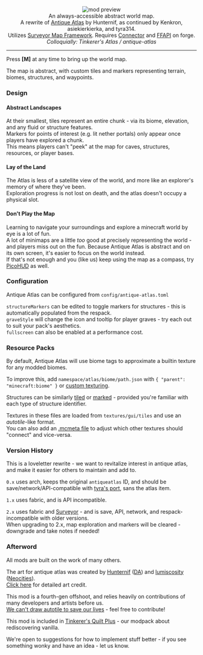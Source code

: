 <!--suppress HtmlDeprecatedTag, XmlDeprecatedElement -->
<center><img alt="mod preview" src="https://cdn.modrinth.com/data/Y5Ve4Ui4/images/2196fd4a24aad1d58bd282c6d8e09bdfe0d102e8.png" /></center>

<center>
An always-accessible abstract world map.<br/>
A rewrite of <a href="https://modrinth.com/mod/antique-atlas">Antique Atlas</a> by Hunternif, as continued by Kenkron, asiekierkierka, and tyra314.<br/>
Utilizes <a href="https://modrinth.com/mod/surveyor">Surveyor Map Framework</a>. Requires <a href="https://modrinth.com/mod/connector">Connector</a> and <a href="https://modrinth.com/mod/forgified-fabric-api">FFAPI</a> on forge.<br/>
<i>Colloquially: Tinkerer's Atlas / antique-atlas</i>
</center>

---

Press **[M]** at any time to bring up the world map.

The map is abstract, with custom tiles and markers representing terrain, biomes, structures, and waypoints.

### Design

#### Abstract Landscapes

At their smallest, tiles represent an entire chunk - via its biome, elevation, and any fluid or structure features.</br>
Markers for points of interest (e.g. lit nether portals) only appear once players have explored a chunk.<br/>
This means players can't "peek" at the map for caves, structures, resources, or player bases.<br/>

#### Lay of the Land

The Atlas is less of a satellite view of the world, and more like an explorer's memory of where they've been.<br/>
Exploration progress is not lost on death, and the atlas doesn't occupy a physical slot.<br/>

#### Don't Play the Map

Learning to navigate your surroundings and explore a minecraft world by eye is a lot of fun.<br/>
A lot of minimaps are a little _too_ good at precisely representing the world - and players miss out on the fun.
Because Antique Atlas is abstract and on its own screen, it's easier to focus on the world instead.<br/>
If that's not enough and you (like us) keep using the map as a compass, try [PicoHUD](https://modrinth.com/mod/picohud) as well.

### Configuration

Antique Atlas can be configured from `config/antique-atlas.toml`<br/>

`structureMarkers` can be edited to toggle markers for structures - this is automatically populated from the respack.<br/>
`graveStyle` will change the icon and tooltip for player graves - try each out to suit your pack's aesthetics.<br/>
`fullscreen` can also be enabled at a performance cost.

### Resource Packs

By default, Antique Atlas will use biome tags to approximate a builtin texture for any modded biomes.

To improve this, add `namespace/atlas/biome/path.json` with `{ "parent": "minecraft:biome" }` or [custom texturing](https://github.com/sisby-folk/antique-atlas/blob/1.20/src/main/resources/assets/minecraft/atlas/biome/badlands.json).

Structures can be similarly [tiled](https://github.com/sisby-folk/antique-atlas/blob/1.20/src/main/resources/assets/minecraft/atlas/structure/piece/jigsaw/single/pillager_outpost/watchtower.json) or [marked](https://github.com/sisby-folk/antique-atlas/blob/1.20/src/main/resources/assets/minecraft/atlas/structure/type/ocean_monument.json) - provided you're familiar with each type of structure identifier.

Textures in these files are loaded from `textures/gui/tiles` and use an _autotile_-like format.<br/>
You can also add an [.mcmeta file](https://github.com/sisby-folk/antique-atlas/blob/1.20/src/main/resources/assets/antique_atlas/textures/gui/tiles/structure/fortress/nether/nether_fortress_bridge_crossing.png.mcmeta) to adjust which other textures should "connect" and vice-versa.


### Version History

This is a loveletter rewrite - we want to revitalize interest in antique atlas, and make it easier for others to maintain and add to.

`0.x` uses arch, keeps the original `antiqueatlas` ID, and should be save/network/API-compatible with [tyra's port](https://modrinth.com/mod/antique-atlas), sans the atlas item.

`1.x` uses fabric, and is API incompatible.

`2.x` uses fabric and [Surveyor](https://modrinth.com/mod/surveyor) - and is save, API, network, and respack-incompatible with older versions.<br/>
When upgrading to 2.x, map exploration and markers will be cleared - downgrade and take notes if needed!<br/>

### Afterword

All mods are built on the work of many others.

The art for antique atlas was created by [Hunternif](https://github.com/Hunternif) ([DA](https://www.deviantart.com/hunternif)) and [lumiscosity](https://github.com/lumiscosity) ([Neocities](https://lumiscosity.neocities.org/)).<br/>
[Click here](https://github.com/sisby-folk/antique-atlas/blob/1.20/credits.txt) for detailed art credit.

This mod is a fourth-gen offshoot, and relies heavily on contributions of many developers and artists before us.<br/>
[We can't draw autotile to save our lives](https://github.com/AntiqueAtlasTeam/AntiqueAtlas/wiki/Editing-Textures) - feel free to contribute!

This mod is included in [Tinkerer's Quilt Plus](https://modrinth.com/modpack/tinkerers-quilt) - our modpack about rediscovering vanilla.

We're open to suggestions for how to implement stuff better - if you see something wonky and have an idea - let us know.
